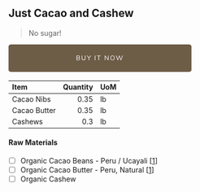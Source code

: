 
## Just Cacao and Cashew
> No sugar!

[![Buy Now](/assets/images/buy-now.png "Buy Now")](https://shop.osocra.com/collections/bars/products/21110712)

| Item | Quantity | UoM  |
| :---     | ---:    | :--- |
| Cacao Nibs  | 0.35    | lb    |
| Cacao Butter   | 0.35    | lb    |
| Cashews    | 0.3      | lb      |

#### Raw Materials
- [ ] Organic Cacao Beans -  Peru / Ucayali [[1](/vendors)]
- [ ] Organic Cacao Butter - Peru, Natural [[1](/vendors)]
- [ ] Organic Cashew

